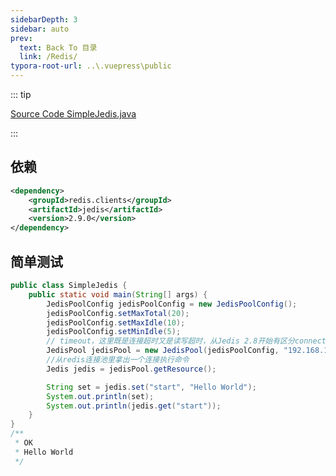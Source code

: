 ```yaml
---
sidebarDepth: 3
sidebar: auto
prev:
  text: Back To 目录
  link: /Redis/
typora-root-url: ..\.vuepress\public
---
```




::: tip

[Source Code SimpleJedis.java](https://github.com/Q10Viking/learncode/blob/main/redis/_01_java_redis/src/main/java/org/hzz/SimpleJedis.java)

:::

## 依赖

```xml
<dependency>
    <groupId>redis.clients</groupId>
    <artifactId>jedis</artifactId>
    <version>2.9.0</version>
</dependency>
```



## 简单测试

```java
public class SimpleJedis {
    public static void main(String[] args) {
        JedisPoolConfig jedisPoolConfig = new JedisPoolConfig();
        jedisPoolConfig.setMaxTotal(20);
        jedisPoolConfig.setMaxIdle(10);
        jedisPoolConfig.setMinIdle(5);
        // timeout，这里既是连接超时又是读写超时，从Jedis 2.8开始有区分connectionTimeout和soTimeout的构造函数
        JedisPool jedisPool = new JedisPool(jedisPoolConfig, "192.168.187.135", 6379, 3000, null);
        //从redis连接池里拿出一个连接执行命令
        Jedis jedis = jedisPool.getResource();

        String set = jedis.set("start", "Hello World");
        System.out.println(set);
        System.out.println(jedis.get("start"));
    }
}
/**
 * OK
 * Hello World
 */
```

